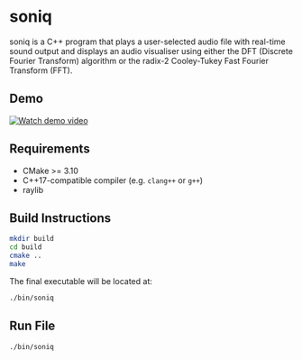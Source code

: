 # soniq

soniq is a C++ program that plays a user-selected audio file with real-time sound output and displays an audio visualiser using either the DFT (Discrete Fourier Transform) algorithm or the radix-2 Cooley-Tukey Fast Fourier Transform (FFT).

## Demo

[![Watch demo video](https://img.youtube.com/vi/L6JaSroQlTQ/0.jpg)](https://youtu.be/L6JaSroQlTQ)

## Requirements

-   CMake >= 3.10
-   C++17-compatible compiler (e.g. `clang++` or `g++`)
-   raylib

## Build Instructions

```sh
mkdir build
cd build
cmake ..
make
```

The final executable will be located at:

```sh
./bin/soniq
```

## Run File

```sh
./bin/soniq
```
